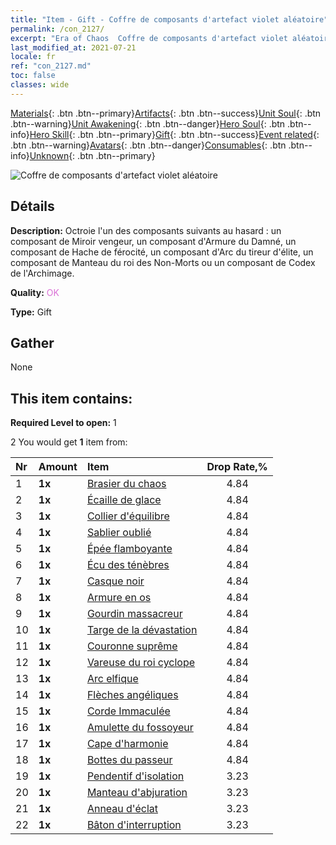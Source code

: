 ```yaml
---
title: "Item - Gift - Coffre de composants d'artefact violet aléatoire"
permalink: /con_2127/
excerpt: "Era of Chaos  Coffre de composants d'artefact violet aléatoire"
last_modified_at: 2021-07-21
locale: fr
ref: "con_2127.md"
toc: false
classes: wide
---
```

 [Materials](/ItemsFR/){: .btn .btn--primary}[Artifacts](/ItemsFR/Artifacts/){: .btn .btn--success}[Unit Soul](/ItemsFR/UnitSoul/){: .btn .btn--warning}[Unit Awakening](/ItemsFR/UnitAwakening/){: .btn .btn--danger}[Hero Soul](/ItemsFR/HeroSoul/){: .btn .btn--info}[Hero Skill](/ItemsFR/HeroSkill/){: .btn .btn--primary}[Gift](/ItemsFR/Gift/){: .btn .btn--success}[Event related](/ItemsFR/Events/){: .btn .btn--warning}[Avatars](/ItemsFR/Avatars/){: .btn .btn--danger}[Consumables](/ItemsFR/Consumables/){: .btn .btn--info}[Unknown](/ItemsFR/Unknown/){: .btn .btn--primary}

 ![Coffre de composants d'artefact violet aléatoire](/images/t/i_907046.png)

## Détails
 **Description:** Octroie l'un des composants suivants au hasard : un composant de Miroir vengeur, un composant d'Armure du Damné, un composant de Hache de férocité, un composant d'Arc du tireur d'élite, un composant de Manteau du roi des Non-Morts ou un composant de Codex de l'Archimage.

 **Quality:** <span style="color: #DA70D6">OK</span>

 **Type:** Gift

## Gather

  None

## This item contains:

 **Required Level to open:** 1

 2 You would get **1** item  from:

  | Nr | Amount |     Item    | Drop Rate,% |
  |:---|:-------|:------------|:---------:|
  | 1 |  **1x** | [Brasier du chaos](/ItemsFR/art_140/) | 4.84 | 
  | 2 |  **1x** | [Écaille de glace](/ItemsFR/art_141/) | 4.84 | 
  | 3 |  **1x** | [Collier d'équilibre](/ItemsFR/art_142/) | 4.84 | 
  | 4 |  **1x** | [Sablier oublié](/ItemsFR/art_143/) | 4.84 | 
  | 5 |  **1x** | [Épée flamboyante](/ItemsFR/art_121/) | 4.84 | 
  | 6 |  **1x** | [Écu des ténèbres](/ItemsFR/art_122/) | 4.84 | 
  | 7 |  **1x** | [Casque noir](/ItemsFR/art_123/) | 4.84 | 
  | 8 |  **1x** | [Armure en os](/ItemsFR/art_124/) | 4.84 | 
  | 9 |  **1x** | [Gourdin massacreur](/ItemsFR/art_125/) | 4.84 | 
  | 10 |  **1x** | [Targe de la dévastation](/ItemsFR/art_126/) | 4.84 | 
  | 11 |  **1x** | [Couronne suprême](/ItemsFR/art_127/) | 4.84 | 
  | 12 |  **1x** | [Vareuse du roi cyclope](/ItemsFR/art_128/) | 4.84 | 
  | 13 |  **1x** | [Arc elfique](/ItemsFR/art_103/) | 4.84 | 
  | 14 |  **1x** | [Flèches angéliques](/ItemsFR/art_104/) | 4.84 | 
  | 15 |  **1x** | [Corde Immaculée](/ItemsFR/art_105/) | 4.84 | 
  | 16 |  **1x** | [Amulette du fossoyeur](/ItemsFR/art_129/) | 4.84 | 
  | 17 |  **1x** | [Cape d'harmonie](/ItemsFR/art_130/) | 4.84 | 
  | 18 |  **1x** | [Bottes du passeur](/ItemsFR/art_131/) | 4.84 | 
  | 19 |  **1x** | [Pendentif d'isolation](/ItemsFR/art_136/) | 3.23 | 
  | 20 |  **1x** | [Manteau d'abjuration](/ItemsFR/art_137/) | 3.23 | 
  | 21 |  **1x** | [Anneau d'éclat](/ItemsFR/art_138/) | 3.23 | 
  | 22 |  **1x** | [Bâton d'interruption](/ItemsFR/art_139/) | 3.23 | 

